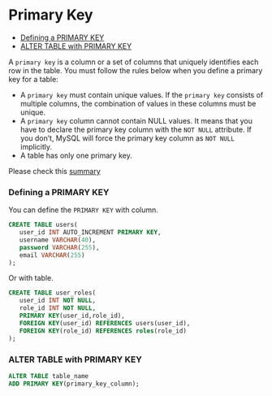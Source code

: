 # Primary Key

* [Defining a PRIMARY KEY](#defining-a-primary-key)
* [ALTER TABLE with PRIMARY KEY](#alter-table-with-primary-key)

A `primary key` is a column or a set of columns that uniquely identifies each row in the table. You must follow the rules below when you define a primary key for a table:

* A `primary key` must contain unique values. If the `primary key` consists of multiple columns, the combination of values in these columns must be unique.
* A `primary key` column cannot contain NULL values. It means that you have to declare the primary key column with the `NOT NULL` attribute. If you don’t, MySQL will force the primary key column as `NOT NULL`  implicitly.
* A table has only one primary key.

Please check this [summary](../data-modeling/database-keys.md)

### Defining a PRIMARY KEY
You can define the `PRIMARY KEY` with column.
```sql
CREATE TABLE users(
   user_id INT AUTO_INCREMENT PRIMARY KEY,
   username VARCHAR(40),
   password VARCHAR(255),
   email VARCHAR(255)
);
```
Or with table.
```sql
CREATE TABLE user_roles(
   user_id INT NOT NULL,
   role_id INT NOT NULL,
   PRIMARY KEY(user_id,role_id),
   FOREIGN KEY(user_id) REFERENCES users(user_id),
   FOREIGN KEY(role_id) REFERENCES roles(role_id)
);
```

### ALTER TABLE with PRIMARY KEY
```sql
ALTER TABLE table_name
ADD PRIMARY KEY(primary_key_column);
```
